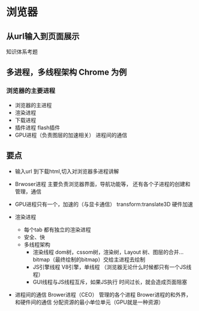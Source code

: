 # 浏览器
## 从url输入到页面展示
知识体系考题

## 多进程，多线程架构 Chrome 为例
### 浏览器的主要进程
- 浏览器的主进程
- 渲染进程
- 下载进程
- 插件进程 flash插件
- GPU进程（负责图层的加速相关）
进程间的通信

## 要点
- 输入url 到下载html,切入对浏览器多进程讲解
- Brwoser进程 主要负责浏览器界面，导航功能等，
    还有各个子进程的创建和管理，通信
- GPU进程只有一个，加速的（与显卡通信）
    transform:translate3D 硬件加速
- 渲染进程
    - 每个tab 都有独立的渲染进程
    - 安全、快
    - 多线程架构
        - 渲染线程 dom树，cssom树，渲染树，Layout 树、图层的合并...
        bitmap（最终绘制的bitmap）交给主进程去绘制
        - JS引擎线程 V8引擎，单线程 （浏览器无论什么时候都只有一个JS线程）
        - GUI线程与JS线程互斥，如果JS执行
            时间过长，就会造成页面阻塞
        
- 进程间的通信
    Brower进程（CEO） 管理的各个进程
    Brower进程的和外界，和硬件间的通信
    分配资源的最小单位单元（GPU就是一种资源）
    